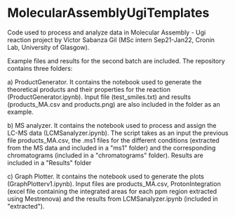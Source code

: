 # MolecularAssemblyUgiTemplates
Code used to process and analyze data in Molecular Assembly - Ugi reaction project by Víctor Sabanza Gil (MSc intern Sep21-Jan22, Cronin Lab, University of Glasgow).

Example files and results for the second batch are included. The repository contains three folders:

a) ProductGenerator. It contains the notebook used to generate the theoretical products and their properties for the reaction (ProductGenerator.ipynb). Input file (test_smiles.txt) and results (products_MA.csv and products.png) are also included in the folder as an example. 

b) MS analyzer. It contains the notebook used to process and assign the LC-MS data (LCMSanalyzer.ipynb). The script takes as an input the previous file products_MA.csv, the .ms1 files for the different conditions (extracted from the MS data and included in a "ms1" folder) and the corresponding chromatograms (included in a "chromatograms" folder). Results are included in a "Results" folder

c) Graph Plotter. It contains the notebook used to generate the plots (GraphPlotterv1.ipynb). Input files are products_MA.csv, ProtonIntegration (excel file containing the integrated areas for each ppm region extracted using Mestrenova) and the results from LCMSanalyzer.ipynb (included in "extracted").
